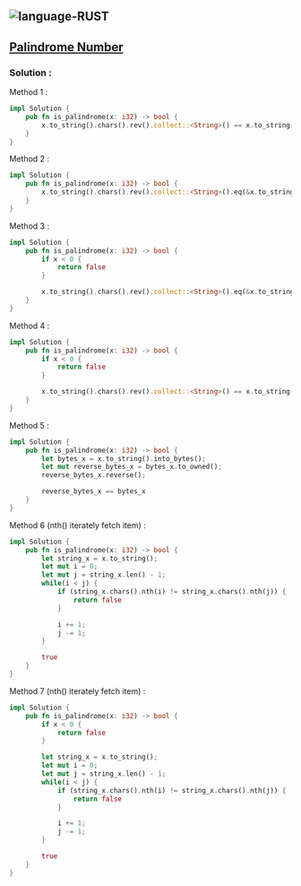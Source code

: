 ![language-RUST](https://img.shields.io/badge/RUST-8d4004?style=for-the-badge&logo=RUST)
---

## [Palindrome Number](https://leetcode.com/problems/palindrome-number)

### Solution :

Method 1 :
```rust
impl Solution {
    pub fn is_palindrome(x: i32) -> bool {
        x.to_string().chars().rev().collect::<String>() == x.to_string()
    }
}
```

Method 2 :
```rust
impl Solution {
    pub fn is_palindrome(x: i32) -> bool {
        x.to_string().chars().rev().collect::<String>().eq(&x.to_string())
    }
}
```

Method 3 :
```rust
impl Solution {
    pub fn is_palindrome(x: i32) -> bool {
        if x < 0 {
            return false
        }

        x.to_string().chars().rev().collect::<String>().eq(&x.to_string())
    }
}
```

Method 4 :
```rust
impl Solution {
    pub fn is_palindrome(x: i32) -> bool {
        if x < 0 {
            return false
        }

        x.to_string().chars().rev().collect::<String>() == x.to_string()
    }
}
```

Method 5 :
```rust
impl Solution {
    pub fn is_palindrome(x: i32) -> bool {
        let bytes_x = x.to_string().into_bytes();
        let mut reverse_bytes_x = bytes_x.to_owned();
        reverse_bytes_x.reverse();

        reverse_bytes_x == bytes_x
    }
}
```

Method 6 (nth() iterately fetch item) :
```rust
impl Solution {
    pub fn is_palindrome(x: i32) -> bool {
        let string_x = x.to_string();
        let mut i = 0;
        let mut j = string_x.len() - 1;
        while(i < j) {
            if (string_x.chars().nth(i) != string_x.chars().nth(j)) {
                return false
            }

            i += 1;
            j -= 1;
        }

        true
    }
}
```

Method 7 (nth() iterately fetch item) :
```rust
impl Solution {
    pub fn is_palindrome(x: i32) -> bool {
        if x < 0 {
            return false
        }

        let string_x = x.to_string();
        let mut i = 0;
        let mut j = string_x.len() - 1;
        while(i < j) {
            if (string_x.chars().nth(i) != string_x.chars().nth(j)) {
                return false
            }

            i += 1;
            j -= 1;
        }

        true
    }
}
```

